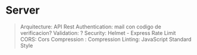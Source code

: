 # Server
 
> Arquitecture: API Rest
> Authentication: mail con codigo de verificacion?
> Validation: ?
> Security: Helmet - Express Rate Limit 
> CORS: Cors
> Compression : Compression
> Linting: JavaScript Standard Style